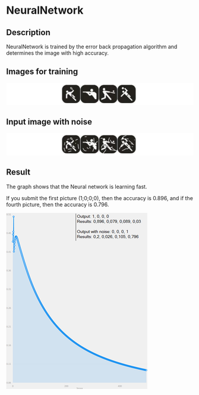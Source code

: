 # NeuralNetwork
## Description
NeuralNetwork is trained by the error back propagation algorithm and determines the image with high accuracy.
## Images for training
![input](https://github.com/Dan-Sad/NeuralNetwork/blob/master/NeuralNetwork/imgForGit/InputImgs.png)
## Input image with noise
![input_noise](https://github.com/Dan-Sad/NeuralNetwork/blob/master/NeuralNetwork/imgForGit/InputImgsWithNoise.png)
## Result
The graph shows that the Neural network is learning fast.

If you submit the first picture (1;0;0;0), then the accuracy is 0.896, and if the fourth picture, then the accuracy is 0.796.

![results](https://github.com/Dan-Sad/NeuralNetwork/blob/master/NeuralNetwork/imgForGit/Results.png)
